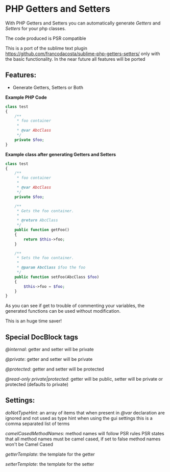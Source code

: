 PHP Getters and Setters
=======================

With PHP Getters and Setters you can automatically generate _Getters_ and _Setters_ for your php classes.

The code produced is PSR compatible

This is a port of the sublime text plugin https://github.com/francodacosta/sublime-php-getters-setters/ only with the basic functionality.
In the near future all features will be ported

Features:
---------

* Generate Getters, Setters or Both



**Example PHP Code**


```php
class test
{
    /**
     * foo container
     *
     * @var AbcClass
     */
    private $foo;
}
```

**Example class after generating Getters and Setters**

```php
class test
{
    /**
     * foo container
     *
     * @var AbcClass
     */
    private $foo;

    /**
     * Gets the foo container.
     *
     * @return AbcClass
     */
    public function getFoo()
    {
        return $this->foo;
    }

    /**
     * Sets the foo container.
     *
     * @param AbcClass $foo the foo
     */
    public function setFoo(AbcClass $foo)
    {
        $this->foo = $foo;
    }
}
```

As you can see if get to trouble of commenting your variables, the generated functions can be used without modification.

This is an huge time saver!

Special DocBlock tags
---------------------
_@internal_: getter and setter will be private

_@private_: getter and setter will be private

_@protected_: getter and setter will be protected

_@read-only private|protected_: getter will be public, setter will be private or protected (defaults to private)

Settings:
-----------
_doNotTypeHint_: an array of items that when present in *@var* declaration are ignored and not used as type hint
when using the gui settings this is a comma separated list of terms

_camelCasedMethodNames_: method names will follow PSR rules
PSR states that all method names must be camel cased, if set to false method names won't be Camel Cased

_getterTemplate_: the template for the getter

_setterTemplate_: the template for the setter

